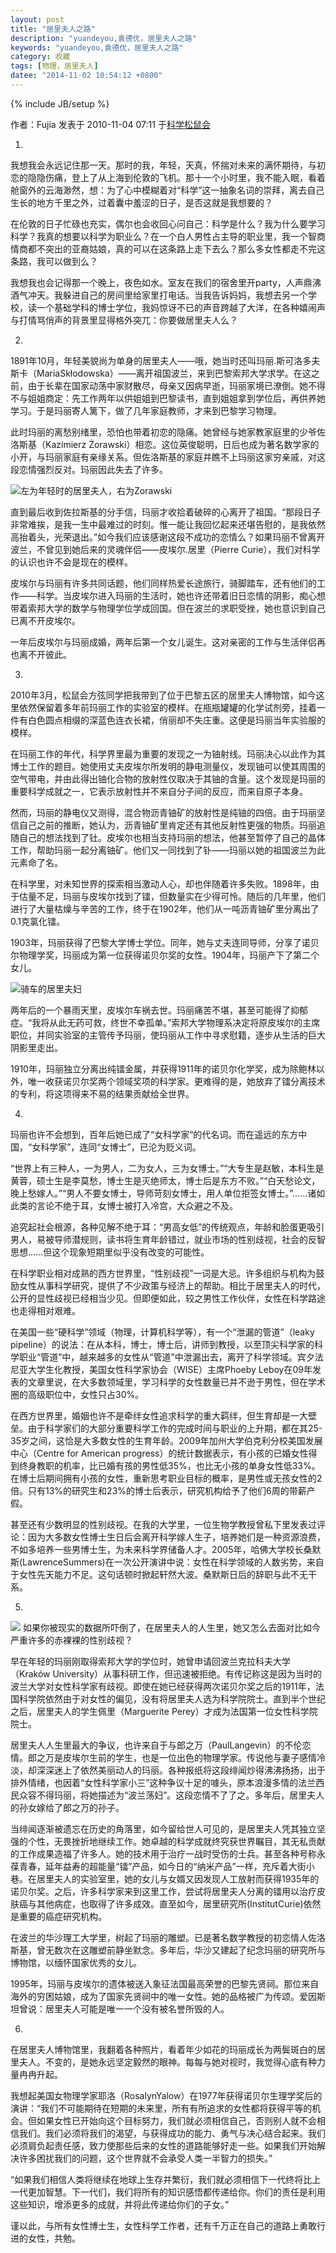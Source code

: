 ```yaml
---
layout: post
title: "居里夫人之路"
description: "yuandeyou,袁德优，居里夫人之路"
keywords: "yuandeyou,袁德优，居里夫人之路"
category: 收藏
tags: [物理，居里夫人]
datee: "2014-11-02 10:54:12 +0800"
---
```

{% include JB/setup %}

作者：Fujia 发表于 2010-11-04 07:11 于[科学松鼠会](http://songshuhui.net/)

1.
我想我会永远记住那一天。那时的我，年轻，天真，怀揣对未来的满怀期待，与初恋的隐隐伤痛，登上了从上海到伦敦的飞机。那十一个小时里，我不能入眠，看着舱窗外的云海渺然，想：为了心中模糊着对“科学”这一抽象名词的崇拜，离去自己生长的地方千里之外，过着囊中羞涩的日子，是否这就是我想要的？

在伦敦的日子忙碌也充实，偶尔也会收回心问自己：科学是什么？我为什么要学习科学？我真的想要以科学为职业么？在一个白人男性占主导的职业里，我一个智商情商都不突出的亚裔姑娘，真的可以在这条路上走下去么？那么多女性都走不完这条路，我可以做到么？

我想我也会记得那一个晚上，夜色如水。室友在我们的宿舍里开party，人声鼎沸酒气冲天。我躲进自己的房间里给家里打电话。当我告诉妈妈，我想去另一个学校，读一个基础学科的博士学位，我妈惊讶不已的声音跨越了大洋，在各种嬉闹声与打情骂俏声的背景里显得格外突兀：你要做居里夫人么？

<!-- more -->

2.
1891年10月，年轻美貌尚为单身的居里夫人——哦，她当时还叫玛丽.斯可洛多夫斯卡（MariaSkłodowska）——离开祖国波兰，来到巴黎索邦大学求学。在这之前，由于长辈在国家动荡中家财散尽，母亲又因病早逝，玛丽家境已潦倒。她不得不与姐姐商定：先工作两年以供姐姐到巴黎读书，直到姐姐拿到学位后，再供养她学习。于是玛丽寄人篱下，做了几年家庭教师，才来到巴黎学习物理。

此时玛丽的离愁别绪里，恐怕也带着初恋的隐痛。她曾经与她家教家庭里的少爷佐洛斯基（Kazimierz Żorawski）相恋。这位英俊聪明，日后也成为著名数学家的小开，与玛丽家庭有亲缘关系。但佐洛斯基的家庭并瞧不上玛丽这家穷亲戚，对这段恋情强烈反对。玛丽因此失去了许多。

![左为年轻时的居里夫人，右为Zorawski](http://songshuhui.net/wp-content/uploads/2010/11/Zorawski_2.jpeg)

直到最后收到佐拉斯基的分手信，玛丽才收拾着破碎的心离开了祖国。“那段日子非常难挨，是我一生中最难过的时刻。惟一能让我回忆起来还堪告慰的，是我依然高抬着头，光荣退出。”如今我们应该感谢这段不成功的恋情么？如果玛丽不曾离开波兰，不曾见到她后来的灵魂伴侣——皮埃尔.居里（Pierre Curie），我们对科学的认识也许不会是现在的模样。

皮埃尔与玛丽有许多共同话题，他们同样热爱长途旅行，骑脚踏车，还有他们的工作——科学。当皮埃尔进入玛丽的生活时，她也许还带着旧日恋情的阴影，痴心想带着索邦大学的数学与物理学位学成回国。但在波兰的求职受挫，她也意识到自己已离不开皮埃尔。

一年后皮埃尔与玛丽成婚，两年后第一个女儿诞生。这对亲密的工作与生活伴侣再也离不开彼此。

3.
2010年3月，松鼠会方弦同学把我带到了位于巴黎五区的居里夫人博物馆，如今这里依然保留着多年前玛丽工作的实验室的模样。在瓶瓶罐罐的化学试剂旁，挂着一件有白色圆点相缀的深蓝色连衣长裙，俏丽却不失庄重。这便是玛丽当年实验服的模样。

在玛丽工作的年代，科学界里最为重要的发现之一为铀射线。玛丽决心以此作为其博士工作的题目。她使用丈夫皮埃尔所发明的静电测量仪，发现铀可以使其周围的空气带电，并由此得出铀化合物的放射性仅取决于其铀的含量。这个发现是玛丽的重要科学成就之一，它表示放射性并不来自分子间的反应，而来自原子本身。

然而，玛丽的静电仪又测得，混合物沥青铀矿的放射性是纯铀的四倍。由于玛丽坚信自己之前的推断，她认为，沥青铀矿里肯定还有其他反射性更强的物质。玛丽追随自己的想法找到了钍。皮埃尔也相当支持玛丽的想法，他甚至暂停了自己的晶体工作，帮助玛丽一起分离铀矿。他们又一同找到了钋——玛丽以她的祖国波兰为此元素命了名。

在科学里，对未知世界的探索相当激动人心，却也伴随着许多失败。1898年，由于估量不足，玛丽与皮埃尔找到了镭，但数量实在少得可怜。随后的几年里，他们进行了大量枯燥与辛苦的工作，终于在1902年，他们从一吨沥青铀矿里分离出了0.1克氯化镭。

1903年，玛丽获得了巴黎大学博士学位。同年，她与丈夫连同导师，分享了诺贝尔物理学奖，玛丽成为第一位获得诺贝尔奖的女性。1904年，玛丽产下了第二个女儿。

![骑车的居里夫妇](http://songshuhui.net/wp-content/uploads/2010/11/BE041607.jpg)

两年后的一个暴雨天里，皮埃尔车祸去世。玛丽痛苦不堪，甚至可能得了抑郁症。“我将从此无药可救，终世不幸孤单。”索邦大学物理系决定将原皮埃尔的主席职位，并同实验室的主管传予玛丽，使玛丽从工作中寻求慰籍，逐步从生活的巨大阴影里走出。

1910年，玛丽独立分离出纯镭金属，并获得1911年的诺贝尔化学奖，成为除鲍林以外，唯一收获诺贝尔奖两个领域奖项的科学家。更难得的是，她放弃了镭分离技术的专利，将这项得来不易的结果贡献给全世界。

4.

玛丽也许不会想到，百年后她已成了“女科学家“的代名词。而在遥远的东方中国，“女科学家”，连同“女博士”，已沦为贬义词。

“世界上有三种人，一为男人，二为女人，三为女博士。”“大专生是赵敏，本科生是黄蓉，硕士生是李莫愁，博士生是灭绝师太，博士后是东方不败。”“白天愁论文，晚上愁嫁人。”“男人不要女博士，导师苛刻女博士，用人单位拒签女博士。”……诸如此类的言论不绝于耳，女博士被打入冷宫，大众避之不及。

追究起社会根源，各种见解不绝于耳：“男高女低”的传统观点，年龄和脸蛋更吸引男人，易被导师潜规则，读书将生育年龄错过，就业市场的性别歧视，社会的反智思想……但这个现象短期里似乎没有改变的可能性。

在科学职业相对成熟的西方世界里，“性别歧视”一词是大忌。许多组织与机构为鼓励女性从事科学研究，提供了不少政策与经济上的帮助。相比于居里夫人的时代，公开的显性歧视已经相当少见。但即便如此，较之男性工作伙伴，女性在科学路途也走得相对艰难。

在美国一些“硬科学”领域（物理，计算机科学等），有一个“泄漏的管道”（leaky pipeline）的说法：在从本科，博士，博士后，讲师到教授，以至顶尖科学家的科学职业“管道”中，越来越多的女性从“管道”中泄漏出去，离开了科学领域。宾夕法尼亚大学生化教授，美国女性科学家协会（WISE）主席Phoeby Leboy在09年发表的文章里说，在大多数领域里，学习科学的女性数量已并不逊于男性，但在学术圈的高级职位中，女性只占30%。

在西方世界里，婚姻也许不是牵绊女性追求科学的重大羁绊，但生育却是一大壁垒。由于科学家们的大部分重要科学工作的完成时间与职业的上升期，都在其25-35岁之间，这恰是大多数女性的生育年龄。2009年加州大学伯克利分校美国发展中心（Centre for American progress）的统计数据表示，有小孩的已婚女性得到终身教职的机率，比已婚有孩的男性低35%，也比无小孩的单身女性低33%。在博士后期间拥有小孩的女性，重新思考职业目标的概率，是男性或无孩女性的2倍。只有13%的研究生和23%的博士后表示，研究机构给予了他们6周的带薪产假。

甚至还有少数明显的性别歧视。在我的大学里，一位生物学教授曾私下里发表过评论：因为大多数女性博士生日后会离开科学嫁人生子，培养她们是一种资源浪费，不如多培养一些男博士生，为未来科学界储备人才。2005年，哈佛大学校长桑默斯(LawrenceSummers)在一次公开演讲中说：女性在科学领域的人数劣势，来自于女性先天能力不足。这句话顿时掀起轩然大波。桑默斯日后的辞职与此不无干系。

 

5.
![](http://songshuhui.net/wp-content/uploads/2010/11/3334194920_c937cc3ebd.jpg)
如果你被现实的数据所吓倒了，在居里夫人的人生里，她又怎么去面对比如今严重许多的赤裸裸的性别歧视？

早在年轻的玛丽刚取得索邦大学的学位时，她曾申请回波兰克拉科夫大学（Kraków University）从事科研工作，但迅速被拒绝。有传记称这是因为当时的波兰大学对女性科学家有歧视。即使在她已经获得两次诺贝尔奖之后的1911年，法国科学院依然由于对女性的偏见，没有将居里夫人选为科学院院士。直到半个世纪之后，居里夫人的学生佩里（Marguerite Perey）才成为法国第一位女性科学院院士。

居里夫人人生里最大的争议，也许来自于与郎之万（PaulLangevin）的不伦恋情。郎之万是皮埃尔生前的学生，也是一位出色的物理学家。传说他与妻子感情冷淡，却深深迷上了依然美丽动人的玛丽。各种报纸将这段绯闻炒得沸沸扬扬，出于排外情绪，也因着“女性科学家小三”这种争议十足的噱头，原本浪漫多情的法兰西民众容不得玛丽，将她描述为“波兰荡妇”。这段恋情不了了之。多年后，居里夫人的孙女嫁给了郎之万的孙子。

当绯闻逐渐被遗忘在历史的角落里，如今留给世人可见的，是居里夫人凭其独立坚强的个性，无畏挫折地继续工作。她卓越的科学成就终究获世界瞩目，其无私贡献的工作成果造福了许多人。她的技术用于治疗一战时受伤的士兵。甚至各种号称永葆青春，延年益寿的超能量“镭”产品，如今日的“纳米产品”一样，充斥着大街小巷。在居里夫人的实验室里，她的女儿与女婿又因发现人工放射而获得1935年的诺贝尔奖。之后，许多科学家来到这里工作，尝试将居里夫人分离的镭用以治疗皮肤癌与其他病症，也取得了许多成效。直至如今，居里研究所(InstitutCurie)依然是重要的癌症研究机构。

在波兰的华沙理工大学里，树起了玛丽的雕塑。已是著名数学教授的初恋情人佐洛斯基，曾无数次在这雕塑前静坐默念。多年后，华沙又建起了纪念玛丽的研究所与博物馆，以缅怀国家优秀的女儿。

1995年，玛丽与皮埃尔的遗体被送入象征法国最高荣誉的巴黎先贤祠。那位来自海外的穷困姑娘，成为了国家先贤祠中的唯一女性。她的品格被广为传颂。爱因斯坦曾说：居里夫人可能是唯一一个没有被名誉所毁的人。

6.
在居里夫人博物馆里，我翻着各种照片，看着年少如花的玛丽成长为两鬓斑白的居里夫人。不变的，是她永远坚定毅然的眼神。每每与她对视时，我觉得心底有种力量冉冉升起。

我想起美国女物理学家耶洛（RosalynYalow）在1977年获得诺贝尔生理学奖后的演讲：“我们不可能期待在短期的未来里，所有有所追求的女性都将获得平等的机会。但如果女性已开始向这个目标努力，我们就必须相信自己，否则别人就不会相信我们。我们必须将我们的渴望，与获得成功的能力、勇气与决心结合起来。我们必须肩负起责任感，致力使那些后来的女性的道路能够好走一些。如果我们开始解决许多困扰我们的问题，这个世界就不会承受人类一半智力的损失。”

“如果我们相信人类将继续在地球上生存并繁衍，我们就必须相信下一代终将比上一代更加智慧。下一代们，我们将所有的知识感悟都传递给你。你们的责任是利用这些知识，增添更多的成就，并将此传递给你们的子女。”

谨以此，与所有女性博士生，女性科学工作者，还有千万正在自己的道路上勇敢行进的女性，共勉。
